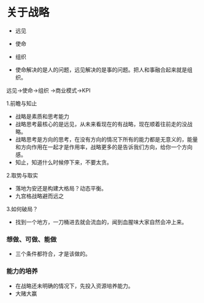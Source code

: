 # 关于战略
* 远见
* 使命
* 组织

* 使命解决的是人的问题，远见解决的是事的问题。把人和事融合起来就是组织。

远见->使命->组织
->商业模式->KPI

1.前瞻与知止
* 战略是素质和思考能力
* 战略思考最核心的是远见，从未来看现在的有战略，现在顺着往前走的没战略。
* 战略思考是方向的思考，在没有方向的情况下所有的能力都是无意义的，能量和方向作用在一起才是作用率，战略更多的是告诉我们方向，给你一个方向感。
* 知止，知道什么时候停下来，不要太贪。

2.取势与取实
* 落地为安还是构建大格局？动态平衡。
* 九宫格战略避而远之


3.如何破局？
* 找到一个地方，一刀桶进去就会流血的，闻到血腥味大家自然会冲上来。

### 想做、可做、能做
* 三个条件都符合，才是该做的。

### 能力的培养
* 在战略还未明确的情况下，先投入资源培养能力。
* 大赌大赢
